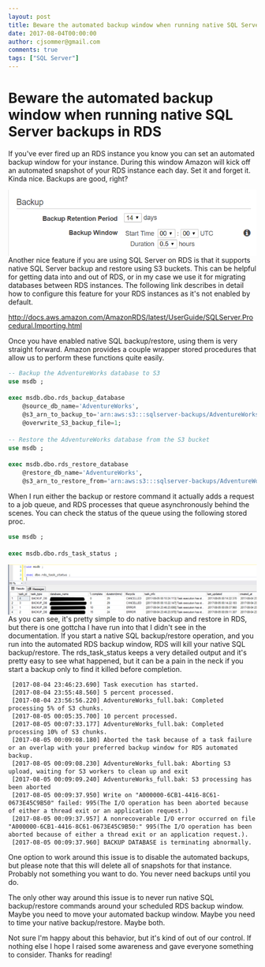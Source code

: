 ```yaml
---
layout: post
title: Beware the automated backup window when running native SQL Server backups in RDS
date: 2017-08-04T00:00:00
author: cjsommer@gmail.com
comments: true
tags: ["SQL Server"]
---
```

# Beware the automated backup window when running native SQL Server backups in RDS

If you've ever fired up an RDS instance you know you can set an automated backup window for your instance. During this window Amazon will kick off an automated snapshot of your RDS instance each day. Set it and forget it. Kinda nice. Backups are good, right? 

<img src="/img/2017/08/rds_backups.png" alt="RDS Backups" align="left">
<hr>
Another nice feature if you are using SQL Server on RDS is that it supports native SQL Server backup and restore using S3 buckets. This can be helpful for getting data into and out of RDS, or in my case we use it for migrating databases between RDS instances. The following link describes in detail how to configure this feature for your RDS instances as it's not enabled by default.

<a href="http://docs.aws.amazon.com/AmazonRDS/latest/UserGuide/SQLServer.Procedural.Importing.html"  target="_blank">http://docs.aws.amazon.com/AmazonRDS/latest/UserGuide/SQLServer.Procedural.Importing.html</a>

Once you have enabled native SQL backup/restore, using them is very straight forward. Amazon provides a couple wrapper stored procedures that allow us to perform these functions quite easily. 

```sql
-- Backup the AdventureWorks database to S3
use msdb ;

exec msdb.dbo.rds_backup_database
    @source_db_name='AdventureWorks',
    @s3_arn_to_backup_to='arn:aws:s3:::sqlserver-backups/AdventureWorks_full.bak',
    @overwrite_S3_backup_file=1;

-- Restore the AdventureWorks database from the S3 bucket
use msdb ;
 
exec msdb.dbo.rds_restore_database
    @restore_db_name='AdventureWorks',
    @s3_arn_to_restore_from='arn:aws:s3:::sqlserver-backups/AdventureWorks_full.bak';
```

When I run either the backup or restore command it actually adds a request to a job queue, and RDS processes that queue asynchronously behind the scenes. You can check the status of the queue using the following stored proc.

```sql
use msdb ;

exec msdb.dbo.rds_task_status ;
```

<img src="/img/2017/08/rds_task_status.png" alt="rds_task_status" align="left">
<hr>
As you can see, it's pretty simple to do native backup and restore in RDS, but there is one gottcha I have run into that I didn't see in the documentation. If you start a native SQL backup/restore operation, and you run into the automated RDS backup window, RDS will kill your native SQL backup/restore. The rds_task_status keeps a very detailed output and it's pretty easy to see what happened, but it can be a pain in the neck if you start a backup only to find it killed before completion.


```
 [2017-08-04 23:46:23.690] Task execution has started. 
 [2017-08-04 23:55:48.560] 5 percent processed. 
 [2017-08-04 23:56:56.220] AdventureWorks_full.bak: Completed processing 5% of S3 chunks. 
 [2017-08-05 00:05:35.700] 10 percent processed. 
 [2017-08-05 00:07:33.177] AdventureWorks_full.bak: Completed processing 10% of S3 chunks. 
 [2017-08-05 00:09:08.180] Aborted the task because of a task failure or an overlap with your preferred backup window for RDS automated backup. 
 [2017-08-05 00:09:08.230] AdventureWorks_full.bak: Aborting S3 upload, waiting for S3 workers to clean up and exit 
 [2017-08-05 00:09:09.240] AdventureWorks_full.bak: S3 processing has been aborted 
 [2017-08-05 00:09:37.950] Write on "A000000-6CB1-4416-8C61-0673E45C9B50" failed: 995(The I/O operation has been aborted because of either a thread exit or an application request.) 
 [2017-08-05 00:09:37.957] A nonrecoverable I/O error occurred on file "A000000-6CB1-4416-8C61-0673E45C9B50:" 995(The I/O operation has been aborted because of either a thread exit or an application request.). 
 [2017-08-05 00:09:37.960] BACKUP DATABASE is terminating abnormally.
```

One option to work around this issue is to disable the automated backups, but please note that this will delete all of snapshots for that instance. Probably not something you want to do. You never need backups until you do. 

The only other way around this issue is to never run native SQL backup/restore commands around your scheduled RDS backup window. Maybe you need to move your automated backup window. Maybe you need to time your native backup/restore. Maybe both.

Not sure I'm happy about this behavior, but it's kind of out of our control. If nothing else I hope I raised some awareness and gave everyone something to consider. Thanks for reading!